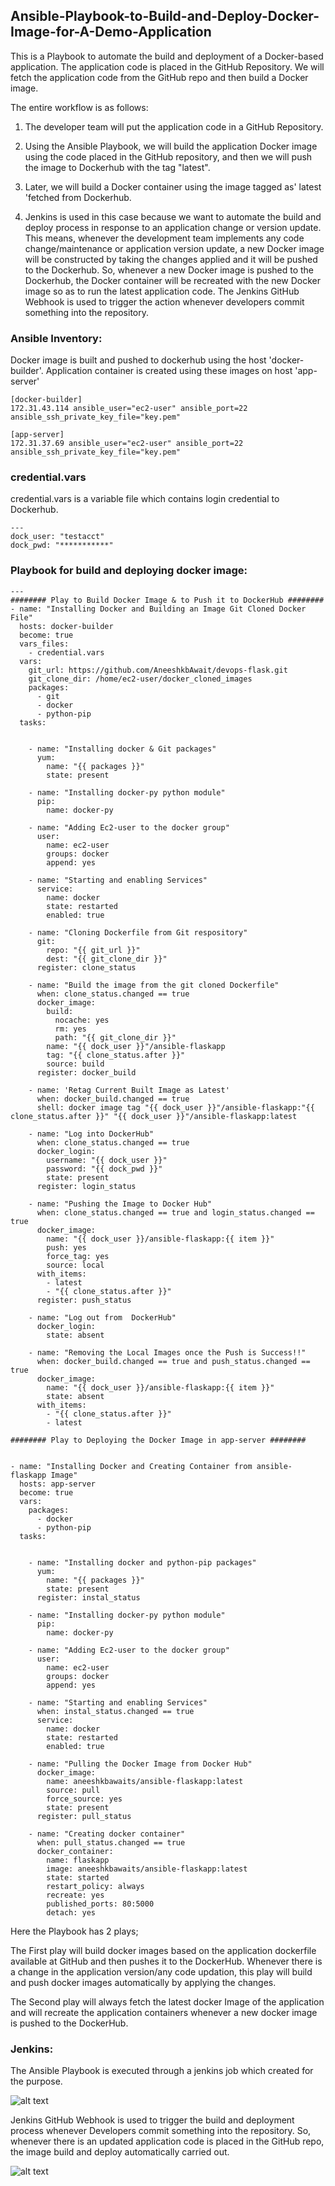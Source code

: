 ## Ansible-Playbook-to-Build-and-Deploy-Docker-Image-for-A-Demo-Application
This is a Playbook to automate the build and deployment of a Docker-based application. The application code is placed in the GitHub Repository. We will fetch the application code from the GitHub repo and then build a Docker image.

The entire workflow is as follows:

1. The developer team will put the application code in a GitHub Repository.

2. Using the Ansible Playbook, we will build the application Docker image using the code placed in the GitHub repository, and then we will push the image to Dockerhub with the tag "latest".

3. Later, we will build a Docker container using the image tagged as' latest 'fetched from Dockerhub.

4. Jenkins is used in this case because we want to automate the build and deploy process in response to an application change or version update. This means, whenever the development team implements any code change/maintenance or application version update, a new Docker image will be constructed by taking the changes applied and it will be pushed to the Dockerhub. So, whenever a new Docker image is pushed to the Dockerhub, the Docker container will be recreated with the new Docker image so as to run the latest application code. The Jenkins GitHub Webhook is used to trigger the action whenever developers commit something into the repository.

### Ansible Inventory:
Docker image is built and pushed to dockerhub using the host 'docker-builder'.
Application container is created using these images on host 'app-server'
```
[docker-builder]
172.31.43.114 ansible_user="ec2-user" ansible_port=22 ansible_ssh_private_key_file="key.pem"

[app-server]
172.31.37.69 ansible_user="ec2-user" ansible_port=22 ansible_ssh_private_key_file="key.pem"
```

### credential.vars
credential.vars is a variable file which contains login credential to Dockerhub.
```
---
dock_user: "testacct"
dock_pwd: "***********"
```

### Playbook for build and deploying docker image:
```
---
######## Play to Build Docker Image & to Push it to DockerHub ######## 
- name: "Installing Docker and Building an Image Git Cloned Docker File"
  hosts: docker-builder
  become: true
  vars_files:
    - credential.vars
  vars:
    git_url: https://github.com/AneeshkbAwait/devops-flask.git
    git_clone_dir: /home/ec2-user/docker_cloned_images
    packages:
      - git
      - docker
      - python-pip
  tasks:


    - name: "Installing docker & Git packages"
      yum:
        name: "{{ packages }}"
        state: present

    - name: "Installing docker-py python module"
      pip:
        name: docker-py

    - name: "Adding Ec2-user to the docker group"
      user:
        name: ec2-user
        groups: docker
        append: yes

    - name: "Starting and enabling Services"
      service:
        name: docker
        state: restarted
        enabled: true

    - name: "Cloning Dockerfile from Git respository"
      git:
        repo: "{{ git_url }}"
        dest: "{{ git_clone_dir }}"
      register: clone_status

    - name: "Build the image from the git cloned Dockerfile"
      when: clone_status.changed == true
      docker_image:
        build:
          nocache: yes
          rm: yes
          path: "{{ git_clone_dir }}"
        name: "{{ dock_user }}"/ansible-flaskapp
        tag: "{{ clone_status.after }}"
        source: build
      register: docker_build

    - name: 'Retag Current Built Image as Latest'
      when: docker_build.changed == true
      shell: docker image tag "{{ dock_user }}"/ansible-flaskapp:"{{ clone_status.after }}" "{{ dock_user }}"/ansible-flaskapp:latest

    - name: "Log into DockerHub"
      when: clone_status.changed == true
      docker_login:
        username: "{{ dock_user }}"
        password: "{{ dock_pwd }}"
        state: present
      register: login_status

    - name: "Pushing the Image to Docker Hub"
      when: clone_status.changed == true and login_status.changed == true
      docker_image:
        name: "{{ dock_user }}/ansible-flaskapp:{{ item }}"
        push: yes
        force_tag: yes
        source: local
      with_items:
        - latest
        - "{{ clone_status.after }}"
      register: push_status

    - name: "Log out from  DockerHub"
      docker_login:
        state: absent

    - name: "Removing the Local Images once the Push is Success!!"
      when: docker_build.changed == true and push_status.changed == true
      docker_image:
        name: "{{ dock_user }}/ansible-flaskapp:{{ item }}"
        state: absent
      with_items:
        - "{{ clone_status.after }}"
        - latest

######## Play to Deploying the Docker Image in app-server ######## 


- name: "Installing Docker and Creating Container from ansible-flaskapp Image"
  hosts: app-server
  become: true
  vars:
    packages:
      - docker
      - python-pip
  tasks:


    - name: "Installing docker and python-pip packages"
      yum:
        name: "{{ packages }}"
        state: present
      register: instal_status

    - name: "Installing docker-py python module"
      pip:
        name: docker-py

    - name: "Adding Ec2-user to the docker group"
      user:
        name: ec2-user
        groups: docker
        append: yes

    - name: "Starting and enabling Services"
      when: instal_status.changed == true
      service:
        name: docker
        state: restarted
        enabled: true

    - name: "Pulling the Docker Image from Docker Hub"
      docker_image:
        name: aneeshkbawaits/ansible-flaskapp:latest
        source: pull
        force_source: yes
        state: present
      register: pull_status

    - name: "Creating docker container"
      when: pull_status.changed == true
      docker_container:
        name: flaskapp
        image: aneeshkbawaits/ansible-flaskapp:latest
        state: started
        restart_policy: always
        recreate: yes
        published_ports: 80:5000
        detach: yes
```

Here the Playbook has 2 plays; 

The First play will build docker images based on the application dockerfile available at GitHub and then pushes it to the DockerHub. Whenever there is a change in the application version/any code updation, this play will build and push docker images automatically by applying the changes.

The Second play will always fetch the latest docker Image of the application and will recreate the application containers whenever a new docker image is pushed to the DockerHub.

### Jenkins:

The Ansible Playbook is executed through a jenkins job which created for the purpose.

![alt text](https://s3.ap-south-1.amazonaws.com/githubpjts.aneeshponnu.tech/PB+job+created+Step+34.JPG "Jenkins Job for Playbook execution")

Jenkins GitHub Webhook is used to trigger the build and deployment process whenever Developers commit something into the repository. So, whenever there is an updated application code is placed in the GitHub repo, the image build and deploy automatically carried out. 

![alt text](https://s3.ap-south-1.amazonaws.com/githubpjts.aneeshponnu.tech/GitHub+hook+trigger+enabled+Step+43.JPG "Jenkins Job for Playbook execution")
